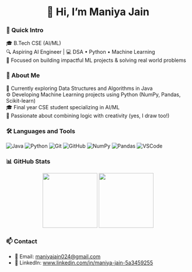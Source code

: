 <h1 align="center">👋 Hi, I’m Maniya Jain</h1>


### 📌 Quick Intro
🎓 B.Tech CSE (AI/ML)  
🔍 Aspiring AI Engineer | 💻 DSA • Python • Machine Learning  
🎯 Focused on building impactful ML projects & solving real world problems

### 🧠 About Me
🔭 Currently exploring Data Structures and Algorithms in Java  
⚙️ Developing Machine Learning projects using Python (NumPy, Pandas, Scikit-learn)  
🎓 Final year CSE student specializing in AI/ML  
🎨 Passionate about combining logic with creativity (yes, I draw too!)  

### 🛠️ Languages and Tools

![Java](https://img.shields.io/badge/Java-ED8B00?style=for-the-badge&logo=java&logoColor=white)
![Python](https://img.shields.io/badge/Python-3776AB?style=for-the-badge&logo=python&logoColor=white)
![Git](https://img.shields.io/badge/Git-F05032?style=for-the-badge&logo=git&logoColor=white)
![GitHub](https://img.shields.io/badge/GitHub-181717?style=for-the-badge&logo=github&logoColor=white)
![NumPy](https://img.shields.io/badge/NumPy-013243?style=for-the-badge&logo=numpy&logoColor=white)
![Pandas](https://img.shields.io/badge/Pandas-150458?style=for-the-badge&logo=pandas&logoColor=white)
![VSCode](https://img.shields.io/badge/VSCode-007ACC?style=for-the-badge&logo=visual-studio-code&logoColor=white)

### 📊 GitHub Stats

<p align="center">
  <img src="https://github-readme-stats.vercel.app/api?username=ManiyaJain&show_icons=true&theme=gruvbox" height="150" />
  <img src="https://github-readme-stats.vercel.app/api/top-langs/?username=ManiyaJain&layout=compact&theme=gruvbox" height="150" />
</p>

### 📫 Contact

- 📧 Email: maniyajain024@gmail.com 
- 🔗 LinkedIn: www.linkedin.com/in/maniya-jain-5a3459255






